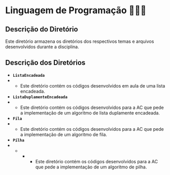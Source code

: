 # Linguagem de Programação 👨🏻‍🎓

## Descrição do Diretório

Este diretório armazena os diretórios dos respectivos temas e arquivos desenvolvidos durante a disciplina.

## Descrição dos Diretórios

- **`ListaEncadeada`**
- - Este diretório contém os códigos desenvolvidos em aula de uma lista encadeada.
- **`ListaDuplamenteEncadeada`**
- - Este diretório contém os códigos desenvolvidos para a AC que pede a implementação de um algoritmo de lista duplamente encadeada.
- **`Fila`**
- - Este diretório contém os códigos desenvolvidos para a AC que pede a implementação de um algoritmo de fila.
- **`Pilha`**
- - - - Este diretório contém os códigos desenvolvidos para a AC que pede a implementação de um algoritmo de pilha.
